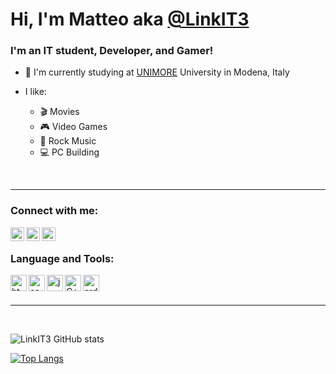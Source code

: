 # Hi, I'm Matteo aka [@LinkIT3][githubprofile]

### I'm an IT student, Developer, and Gamer!

- 📖 I'm currently studying at [UNIMORE][unimore] University in Modena, Italy

- I like:
  - 🎬 Movies
  - 🎮 Video Games
  - 🎸 Rock Music
  - 💻 PC Building

<br />

---

### Connect with me:

[<img align="left" alt="Website" width="22px" src="https://github.com/LinkIT3/GitHub-README/blob/main/img/web.png"/>][website]

[<img align="left" alt="Email" width="22px" src="https://github.com/LinkIT3/GitHub-README/blob/main/img/gmail.png"/>][email]

[<img align="left" alt="Linkedin" width="22px" src="https://github.com/LinkIT3/GitHub-README/blob/main/img/linkedin.png"/>][linkedin]

<br />

### Language and Tools:

<img align="left" alt="html" width="26px" src="https://github.com/LinkIT3/GitHub-README/blob/main/img/html.png"/>

<img align="left" alt="css" width="26px" src="https://github.com/LinkIT3/GitHub-README/blob/main/img/css.png"/>

<img align="left" alt="js" width="26px" src="https://github.com/LinkIT3/GitHub-README/blob/main/img/js.png"/>

<img align="left" alt="C++" width="26px" src="https://github.com/LinkIT3/GitHub-README/blob/main/img/c-.png"/>

<img align="left" alt="arduino" width="26px" src="https://github.com/LinkIT3/GitHub-README/blob/main/img/arduino.png"/>

<br />
<br />

---

<br />

![LinkIT3 GitHub stats](https://github-readme-stats.vercel.app/api?username=LinkIT3&show_icons=true&hide_border=true&theme=github_dark)

<!--[![Readme Card](https://github-readme-stats.vercel.app/api/pin/?username=LinkIT3&repo=Regolatore-per-giradischi&show_howner=true)](https://github.com/anuraghazra/github-readme-stats)-->

[![Top Langs](https://github-readme-stats.vercel.app/api/top-langs/?username=LinkIT3&hide_border=true&layout=compact&theme=github_dark)](https://github.com/anuraghazra/github-readme-stats)

[githubprofile]: https://github.com/LinkIT3
[unimore]: https://www.unimore.it
[website]: https://matteocarriera.com
[linkedin]: https://matteocarriera.com
[email]: mailto:matteo2002carriera@gmail.com

